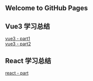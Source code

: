 <!--
 * @Author: Mia
 * @Date: 2021-12-23 09:18:31
 * @LastEditors: Mia
 * @LastEditTime: 2021-12-28 14:38:21
 * @Description: 
-->
## Welcome to GitHub Pages



## Vue3 学习总结
[vue3 - part1](https://wandream.github.io/wanjun.github.io/LearnVue3/part1)<br />
[vue3 - part2](https://wandream.github.io/wanjun.github.io/LearnVue3/part2)


## React 学习总结
[react - part](https://wandream.github.io/wanjun.github.io/LearnReact/part1)
